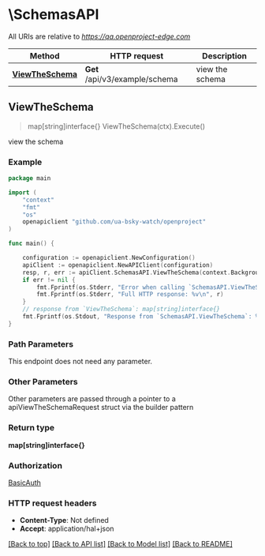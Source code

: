# \SchemasAPI

All URIs are relative to *https://qa.openproject-edge.com*

Method | HTTP request | Description
------------- | ------------- | -------------
[**ViewTheSchema**](SchemasAPI.md#ViewTheSchema) | **Get** /api/v3/example/schema | view the schema



## ViewTheSchema

> map[string]interface{} ViewTheSchema(ctx).Execute()

view the schema



### Example

```go
package main

import (
	"context"
	"fmt"
	"os"
	openapiclient "github.com/ua-bsky-watch/openproject"
)

func main() {

	configuration := openapiclient.NewConfiguration()
	apiClient := openapiclient.NewAPIClient(configuration)
	resp, r, err := apiClient.SchemasAPI.ViewTheSchema(context.Background()).Execute()
	if err != nil {
		fmt.Fprintf(os.Stderr, "Error when calling `SchemasAPI.ViewTheSchema``: %v\n", err)
		fmt.Fprintf(os.Stderr, "Full HTTP response: %v\n", r)
	}
	// response from `ViewTheSchema`: map[string]interface{}
	fmt.Fprintf(os.Stdout, "Response from `SchemasAPI.ViewTheSchema`: %v\n", resp)
}
```

### Path Parameters

This endpoint does not need any parameter.

### Other Parameters

Other parameters are passed through a pointer to a apiViewTheSchemaRequest struct via the builder pattern


### Return type

**map[string]interface{}**

### Authorization

[BasicAuth](../README.md#BasicAuth)

### HTTP request headers

- **Content-Type**: Not defined
- **Accept**: application/hal+json

[[Back to top]](#) [[Back to API list]](../README.md#documentation-for-api-endpoints)
[[Back to Model list]](../README.md#documentation-for-models)
[[Back to README]](../README.md)

